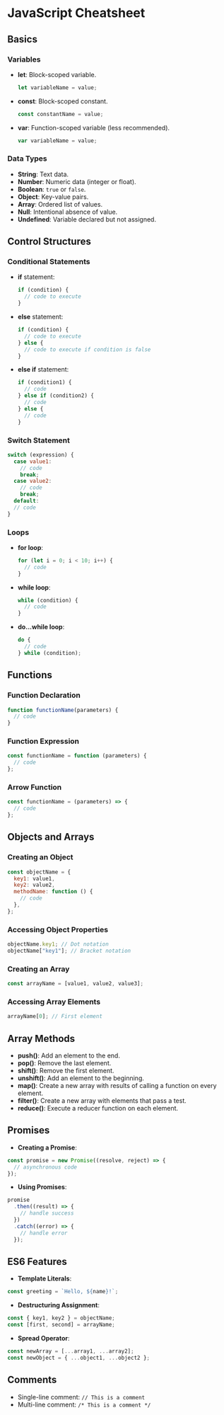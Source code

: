 # JavaScript Cheatsheet

## Basics

### Variables

- **let**: Block-scoped variable.

  ```javascript
  let variableName = value;
  ```

- **const**: Block-scoped constant.

  ```javascript
  const constantName = value;
  ```

- **var**: Function-scoped variable (less recommended).
  ```javascript
  var variableName = value;
  ```

### Data Types

- **String**: Text data.
- **Number**: Numeric data (integer or float).
- **Boolean**: `true` or `false`.
- **Object**: Key-value pairs.
- **Array**: Ordered list of values.
- **Null**: Intentional absence of value.
- **Undefined**: Variable declared but not assigned.

## Control Structures

### Conditional Statements

- **if** statement:

  ```javascript
  if (condition) {
    // code to execute
  }
  ```

- **else** statement:

  ```javascript
  if (condition) {
    // code to execute
  } else {
    // code to execute if condition is false
  }
  ```

- **else if** statement:
  ```javascript
  if (condition1) {
    // code
  } else if (condition2) {
    // code
  } else {
    // code
  }
  ```

### Switch Statement

```javascript
switch (expression) {
  case value1:
    // code
    break;
  case value2:
    // code
    break;
  default:
  // code
}
```

### Loops

- **for loop**:

  ```javascript
  for (let i = 0; i < 10; i++) {
    // code
  }
  ```

- **while loop**:

  ```javascript
  while (condition) {
    // code
  }
  ```

- **do...while loop**:
  ```javascript
  do {
    // code
  } while (condition);
  ```

## Functions

### Function Declaration

```javascript
function functionName(parameters) {
  // code
}
```

### Function Expression

```javascript
const functionName = function (parameters) {
  // code
};
```

### Arrow Function

```javascript
const functionName = (parameters) => {
  // code
};
```

## Objects and Arrays

### Creating an Object

```javascript
const objectName = {
  key1: value1,
  key2: value2,
  methodName: function () {
    // code
  },
};
```

### Accessing Object Properties

```javascript
objectName.key1; // Dot notation
objectName["key1"]; // Bracket notation
```

### Creating an Array

```javascript
const arrayName = [value1, value2, value3];
```

### Accessing Array Elements

```javascript
arrayName[0]; // First element
```

## Array Methods

- **push()**: Add an element to the end.
- **pop()**: Remove the last element.
- **shift()**: Remove the first element.
- **unshift()**: Add an element to the beginning.
- **map()**: Create a new array with results of calling a function on every element.
- **filter()**: Create a new array with elements that pass a test.
- **reduce()**: Execute a reducer function on each element.

## Promises

- **Creating a Promise**:

```javascript
const promise = new Promise((resolve, reject) => {
  // asynchronous code
});
```

- **Using Promises**:

```javascript
promise
  .then((result) => {
    // handle success
  })
  .catch((error) => {
    // handle error
  });
```

## ES6 Features

- **Template Literals**:

```javascript
const greeting = `Hello, ${name}!`;
```

- **Destructuring Assignment**:

```javascript
const { key1, key2 } = objectName;
const [first, second] = arrayName;
```

- **Spread Operator**:

```javascript
const newArray = [...array1, ...array2];
const newObject = { ...object1, ...object2 };
```

## Comments

- Single-line comment: `// This is a comment`
- Multi-line comment: `/* This is a comment */`
